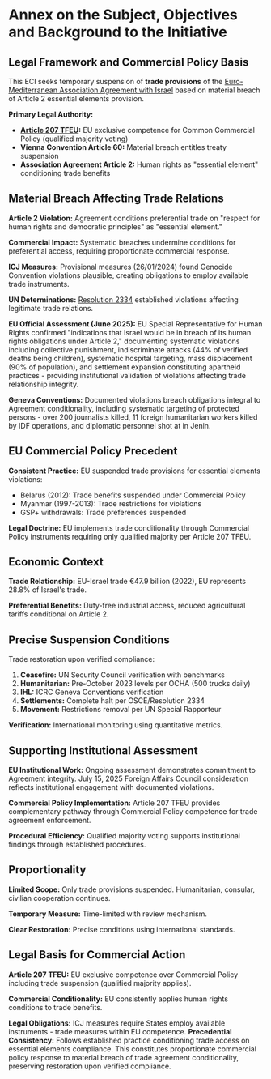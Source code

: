 # Annex on the Subject, Objectives and Background to the Initiative

## Legal Framework and Commercial Policy Basis

This ECI seeks temporary suspension of **trade provisions** of the [Euro-Mediterranean Association Agreement with Israel](https://eeas.europa.eu/archives/delegations/israel/documents/eu_israel/asso_agree_en.pdf) based on material breach of Article 2 essential elements provision.

**Primary Legal Authority:**
- **[Article 207 TFEU](https://eur-lex.europa.eu/legal-content/EN/TXT/?uri=celex%3A12012E%2FTXT):** EU exclusive competence for Common Commercial Policy (qualified majority voting)
- **Vienna Convention Article 60:** Material breach entitles treaty suspension
- **Association Agreement Article 2:** Human rights as "essential element" conditioning trade benefits

## Material Breach Affecting Trade Relations

**Article 2 Violation:** Agreement conditions preferential trade on "respect for human rights and democratic principles" as "essential element."

**Commercial Impact:** Systematic breaches undermine conditions for preferential access, requiring proportionate commercial response.

**ICJ Measures:** Provisional measures (26/01/2024) found Genocide Convention violations plausible, creating obligations to employ available trade instruments.

**UN Determinations:** [Resolution 2334](https://documents-dds-ny.un.org/doc/UNDOC/GEN/N16/463/27/PDF/N1646327.pdf) established violations affecting legitimate trade relations.

**EU Official Assessment (June 2025):** EU Special Representative for Human Rights confirmed "indications that Israel would be in breach of its human rights obligations under Article 2," documenting systematic violations including collective punishment, indiscriminate attacks (44% of verified deaths being children), systematic hospital targeting, mass displacement (90% of population), and settlement expansion constituting apartheid practices - providing institutional validation of violations affecting trade relationship integrity.

**Geneva Conventions:** Documented violations breach obligations integral to Agreement conditionality, including systematic targeting of protected persons - over 200 journalists killed, 11 foreign humanitarian workers killed by IDF operations, and diplomatic personnel shot at in Jenin.

## EU Commercial Policy Precedent

**Consistent Practice:** EU suspended trade provisions for essential elements violations:
- Belarus (2012): Trade benefits suspended under Commercial Policy
- Myanmar (1997-2013): Trade restrictions for violations
- GSP+ withdrawals: Trade preferences suspended

**Legal Doctrine:** EU implements trade conditionality through Commercial Policy instruments requiring only qualified majority per Article 207 TFEU.

## Economic Context

**Trade Relationship:** EU-Israel trade €47.9 billion (2022), EU represents 28.8% of Israel's trade.

**Preferential Benefits:** Duty-free industrial access, reduced agricultural tariffs conditional on Article 2.

## Precise Suspension Conditions

Trade restoration upon verified compliance:

1. **Ceasefire:** UN Security Council verification with benchmarks
2. **Humanitarian:** Pre-October 2023 levels per OCHA (500 trucks daily)
3. **IHL:** ICRC Geneva Conventions verification
4. **Settlements:** Complete halt per OSCE/Resolution 2334
5. **Movement:** Restrictions removal per UN Special Rapporteur

**Verification:** International monitoring using quantitative metrics.

## Supporting Institutional Assessment

**EU Institutional Work:** Ongoing assessment demonstrates commitment to Agreement integrity. July 15, 2025 Foreign Affairs Council consideration reflects institutional engagement with documented violations.

**Commercial Policy Implementation:** Article 207 TFEU provides complementary pathway through Commercial Policy competence for trade agreement enforcement.

**Procedural Efficiency:** Qualified majority voting supports institutional findings through established procedures.

## Proportionality

**Limited Scope:** Only trade provisions suspended. Humanitarian, consular, civilian cooperation continues.

**Temporary Measure:** Time-limited with review mechanism.

**Clear Restoration:** Precise conditions using international standards.

## Legal Basis for Commercial Action

**Article 207 TFEU:** EU exclusive competence over Commercial Policy including trade suspension (qualified majority applies).

**Commercial Conditionality:** EU consistently applies human rights conditions to trade benefits.

**Legal Obligations:** ICJ measures require States employ available instruments - trade measures within EU competence.
**Precedential Consistency:** Follows established practice conditioning trade access on essential elements compliance.
This constitutes proportionate commercial policy response to material breach of trade agreement conditionality, preserving restoration upon verified compliance.